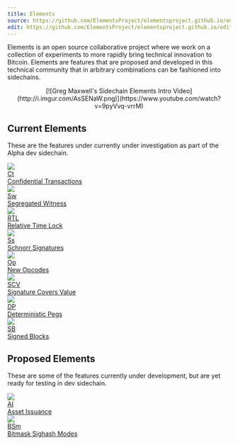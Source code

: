 ```yaml
---
title: Elements
source: https://github.com/ElementsProject/elementsproject.github.io/edit/hexo/source/elements/index.md
edit: https://github.com/ElementsProject/elementsproject.github.io/edit/hexo/source/elements/index.md
---
```


<style type="text/css">
  img {
    max-width: 100%;
  }
</style>

Elements is an open source collaborative project where we work on a collection of experiments to more rapidly bring technical innovation to Bitcoin.  Elements are features that are proposed and developed in this technical community that in arbitrary combinations can be fashioned into sidechains.

<center>
[![Greg Maxwell's Sidechain Elements Intro Video](http://i.imgur.com/AsSENaW.png)](https://www.youtube.com/watch?v=9pyVvq-vrrM)
</center>

## Current Elements
These are the features under currently under investigation as part of the Alpha dev sidechain.

<div class="ui four doubling cards">
  <a class="card" href="/elements/confidential-transactions">
    <div class="image">
      <img src="/img/square-image.png" />
    </div>
    <div class="content">
      <div class="ui small statistic">
        <div class="value">Ct</div>
        <div class="label">Confidential Transactions</div>
      </div>
    </div>
  </a>
  <a class="card" href="/elements/segregated-witness">
    <div class="image">
      <img src="/img/square-image.png" />
    </div>
    <div class="content">
      <div class="ui small statistic">
        <div class="value">Sw</div>
        <div class="label">Segregated Witness</div>
      </div>
    </div>
  </a>
  <a class="card" href="/elements/relative-lock-time">
    <div class="image">
      <img src="/img/square-image.png" />
    </div>
    <div class="content">
      <div class="ui small statistic">
        <div class="value">RTL</div>
        <div class="label">Relative Time Lock</div>
      </div>
    </div>
  </a>
  <a class="card" href="/elements/schnorr-signatures">
    <div class="image">
      <img src="/img/square-image.png" />
    </div>
    <div class="content">
      <div class="ui small statistic">
        <div class="value">S<span style="text-transform:lowercase;">S</span></div>
        <div class="label">Schnorr Signatures</div>
      </div>
    </div>
  </a>
  <a class="card" href="/elements/opcodes">
    <div class="image">
      <img src="/img/square-image.png" />
    </div>
    <div class="content">
      <div class="ui small statistic">
        <div class="value">Op</div>
        <div class="label">New Opcodes</div>
      </div>
    </div>
  </a>
  <a class="card" href="/elements/signature-covers-value">
    <div class="image">
      <img src="/img/square-image.png" />
    </div>
    <div class="content">
      <div class="ui small statistic">
        <div class="value">SCV</div>
        <div class="label">Signature Covers Value</div>
      </div>
    </div>
  </a>
  <a class="card" href="/elements/deterministic-pegs">
    <div class="image">
      <img src="/img/square-image.png" />
    </div>
    <div class="content">
      <div class="ui small statistic">
        <div class="value">DP</div>
        <div class="label">Deterministic Pegs</div>
      </div>
    </div>
  </a>
  <a class="card" href="/elements/signed-blocks">
    <div class="image">
      <img src="/img/square-image.png" />
    </div>
    <div class="content">
      <div class="ui small statistic">
        <div class="value">SB</div>
        <div class="label">Signed Blocks</div>
      </div>
    </div>
  </a>
</div>

## Proposed Elements
These are some of the features currently under development, but are yet ready for testing in dev sidechain.

<div class="ui four doubling cards">
  <a class="card" href="/elements/asset-issuance">
    <div class="image">
      <img src="/img/square-image.png" />
    </div>
    <div class="content">
      <div class="ui small statistic">
        <div class="value">AI</div>
        <div class="label">Asset Issuance</div>
      </div>
    </div>
  </a>
  <a class="card" href="/elements/bitmask-sighash-modes">
    <div class="image">
      <img src="/img/square-image.png" />
    </div>
    <div class="content">
      <div class="ui small statistic">
        <div class="value">BSm</div>
        <div class="label">Bitmask Sighash Modes</div>
      </div>
    </div>
  </a>
</div>
